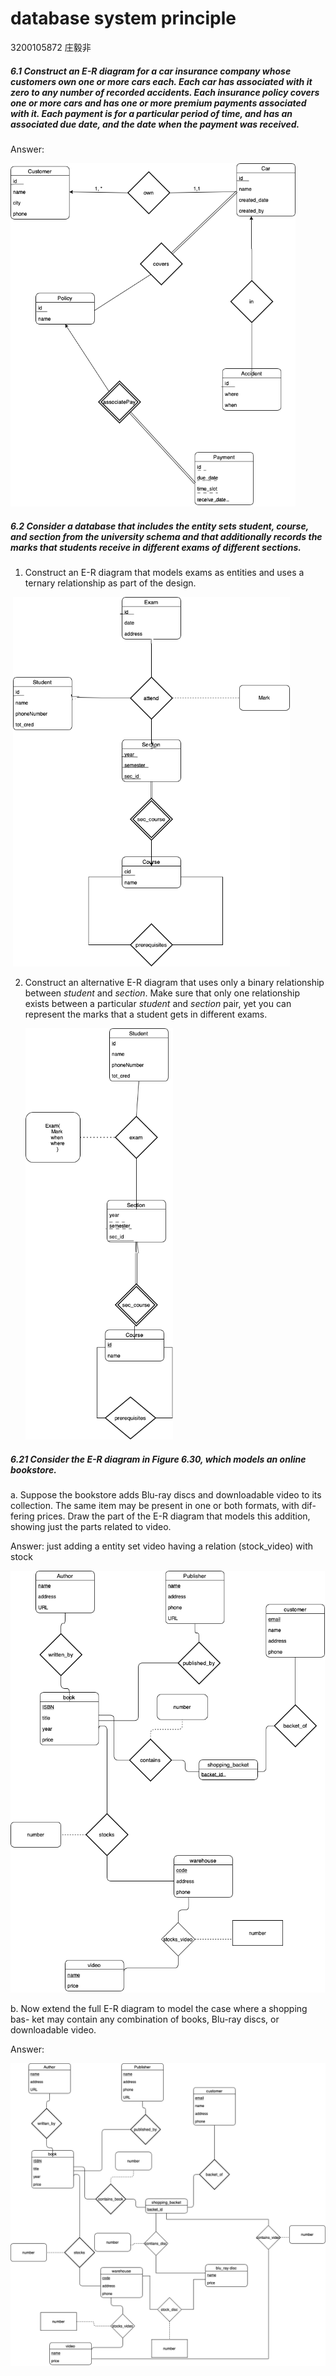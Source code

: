 # database system principle

3200105872 庄毅非

##### 6.1 Construct an E-R diagram for a car insurance company whose customers own one or more cars each. Each car has associated with it zero to any number of recorded accidents. Each insurance policy covers one or more cars and has one or more premium payments associated with it. Each payment is for a particular period of time, and has an associated due date, and the date when the payment was received.

Answer: 

<img src="./1.png" style="zoom: 67%;" />

##### 6.2  Consider a database that includes the entity sets *student*, *course*, and *section* from the university schema and that additionally records the marks that students receive in different exams of different sections.

1. Construct an E-R diagram that models exams as entities and uses a ternary relationship as part of the design.

​	<img src="./2.png" style="zoom:67%;" />

2. Construct an alternative E-R diagram that uses only a binary relationship between *student* and *section*. Make sure that only one relationship exists between a particular *student* and *section* pair, yet you can represent the marks that a student gets in different exams.

   <img src="./3.png" style="zoom:67%;" />













##### 6.21 Consider the E-R diagram in Figure 6.30, which models an online bookstore.

a. Suppose the bookstore adds Blu-ray discs and downloadable video to its collection. The same item may be present in one or both formats, with dif- fering prices. Draw the part of the E-R diagram that models this addition, showing just the parts related to video.

Answer: just adding a entity set video having a relation (stock_video) with stock

<img src="./4.png" style="zoom:67%;" />



b. Now extend the full E-R diagram to model the case where a shopping bas- ket may contain any combination of books, Blu-ray discs, or downloadable video.

Answer: 

<img src="./5.png" style="zoom:67%;" />

















